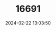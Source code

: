 ---
title: "16691"
category: "Peromyscus spicilegus"
draft: false
date: 2024-02-22 13:03:50
languages:
  English: ["Gleaning Deer Mouse", "Gleaning Mouse"]
---